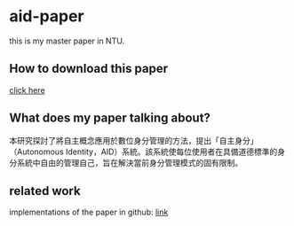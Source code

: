 # aid-paper

this is my master paper in NTU.

## How to download this paper

[click here](https://leon123858.github.io/aid-paper/)

## What does my paper talking about?

本研究探討了將自主概念應用於數位身分管理的方法，提出「自主身分」（Autonomous Identity，AID）系統。該系統使每位使用者在具備道德標準的身分系統中自由的管理自己，旨在解決當前身分管理模式的固有限制。

## related work

implementations of the paper in github: [link](https://github.com/leon123858/aid)
